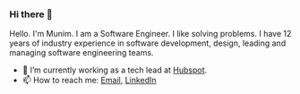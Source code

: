 ### Hi there 👋

Hello. I'm Munim. I am a Software Engineer. I like solving problems. I have 12 years of industry experience in software development, design, leading and managing software engineering teams.

- 🔭 I’m currently working as a tech lead at [Hubspot](https://www.hubspot.com). 
- 📫 How to reach me: [Email](mailto:munim2020@gmail.com), [LinkedIn](https://www.linkedin.com/in/munim/?lipi=urn%3Ali%3Apage%3Ad_flagship3_feed%3B%2FbXFn%2FDTQYamRtrwv8hlAg%3D%3D)
